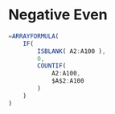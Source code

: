 #  Negative Even
```JavaScript
=ARRAYFORMULA(
    IF(
        ISBLANK( A2:A100 ),
        0,
        COUNTIF(
            A2:A100,
            $A$2:A100
        )
    )
)
```